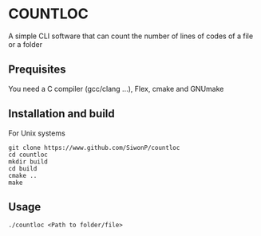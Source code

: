 # COUNTLOC

A simple CLI software that can count the number of lines of codes of a file or a
folder

## Prequisites

You need a C compiler (gcc/clang ...), Flex, cmake and GNUmake 

## Installation and build

For Unix systems

```
git clone https://www.github.com/SiwonP/countloc
cd countloc
mkdir build
cd build
cmake ..
make
```

## Usage 

```
./countloc <Path to folder/file>
```
